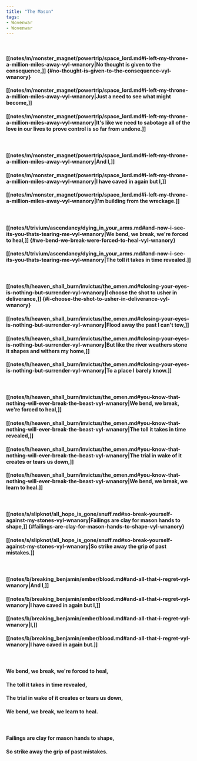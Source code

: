 ```yaml
---
title: "The Mason"
tags:
- Wovenwar
- Wovenwar
---
```

&nbsp;
#### [[notes/m/monster_magnet/powertrip/space_lord.md#i-left-my-throne-a-million-miles-away-vyl-wnanory|No thought is given to the consequence,]] {#no-thought-is-given-to-the-consequence-vyl-wnanory}
#### [[notes/m/monster_magnet/powertrip/space_lord.md#i-left-my-throne-a-million-miles-away-vyl-wnanory|Just a need to see what might become,]]
#### [[notes/m/monster_magnet/powertrip/space_lord.md#i-left-my-throne-a-million-miles-away-vyl-wnanory|It's like we need to sabotage all of the love in our lives to prove control is so far from undone.]]
&nbsp;
#### [[notes/m/monster_magnet/powertrip/space_lord.md#i-left-my-throne-a-million-miles-away-vyl-wnanory|And I,]]
#### [[notes/m/monster_magnet/powertrip/space_lord.md#i-left-my-throne-a-million-miles-away-vyl-wnanory|I have caved in again but I,]]
#### [[notes/m/monster_magnet/powertrip/space_lord.md#i-left-my-throne-a-million-miles-away-vyl-wnanory|I'm building from the wreckage.]]
&nbsp;
#### [[notes/t/trivium/ascendancy/dying_in_your_arms.md#and-now-i-see-its-you-thats-tearing-me-vyl-wnanory|We bend, we break, we're forced to heal,]] {#we-bend-we-break-were-forced-to-heal-vyl-wnanory}
#### [[notes/t/trivium/ascendancy/dying_in_your_arms.md#and-now-i-see-its-you-thats-tearing-me-vyl-wnanory|The toll it takes in time revealed.]]
&nbsp;
#### [[notes/h/heaven_shall_burn/invictus/the_omen.md#closing-your-eyes-is-nothing-but-surrender-vyl-wnanory|I choose the shot to usher in deliverance,]] {#i-choose-the-shot-to-usher-in-deliverance-vyl-wnanory}
#### [[notes/h/heaven_shall_burn/invictus/the_omen.md#closing-your-eyes-is-nothing-but-surrender-vyl-wnanory|Flood away the past I can't tow,]]
#### [[notes/h/heaven_shall_burn/invictus/the_omen.md#closing-your-eyes-is-nothing-but-surrender-vyl-wnanory|But like the river weathers stone it shapes and withers my home,]]
#### [[notes/h/heaven_shall_burn/invictus/the_omen.md#closing-your-eyes-is-nothing-but-surrender-vyl-wnanory|To a place I barely know.]]
&nbsp;
#### [[notes/h/heaven_shall_burn/invictus/the_omen.md#you-know-that-nothing-will-ever-break-the-beast-vyl-wnanory|We bend, we break, we're forced to heal,]]
#### [[notes/h/heaven_shall_burn/invictus/the_omen.md#you-know-that-nothing-will-ever-break-the-beast-vyl-wnanory|The toll it takes in time revealed,]]
#### [[notes/h/heaven_shall_burn/invictus/the_omen.md#you-know-that-nothing-will-ever-break-the-beast-vyl-wnanory|The trial in wake of it creates or tears us down,]]
#### [[notes/h/heaven_shall_burn/invictus/the_omen.md#you-know-that-nothing-will-ever-break-the-beast-vyl-wnanory|We bend, we break, we learn to heal.]]
&nbsp;
#### [[notes/s/slipknot/all_hope_is_gone/snuff.md#so-break-yourself-against-my-stones-vyl-wnanory|Failings are clay for mason hands to shape,]] {#failings-are-clay-for-mason-hands-to-shape-vyl-wnanory}
#### [[notes/s/slipknot/all_hope_is_gone/snuff.md#so-break-yourself-against-my-stones-vyl-wnanory|So strike away the grip of past mistakes.]]
&nbsp;
#### [[notes/b/breaking_benjamin/ember/blood.md#and-all-that-i-regret-vyl-wnanory|And I,]]
#### [[notes/b/breaking_benjamin/ember/blood.md#and-all-that-i-regret-vyl-wnanory|I have caved in again but I,]]
#### [[notes/b/breaking_benjamin/ember/blood.md#and-all-that-i-regret-vyl-wnanory|I,]]
#### [[notes/b/breaking_benjamin/ember/blood.md#and-all-that-i-regret-vyl-wnanory|I have caved in again but.]]
&nbsp;
#### We bend, we break, we're forced to heal,
#### The toll it takes in time revealed,
#### The trial in wake of it creates or tears us down,
#### We bend, we break, we learn to heal.
&nbsp;
#### Failings are clay for mason hands to shape,
#### So strike away the grip of past mistakes.
